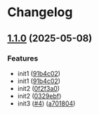 # Changelog

## [1.1.0](https://github.com/liulirun/googleapi-please-release/compare/v1.0.0...v1.1.0) (2025-05-08)


### Features

* init1 ([91b4c02](https://github.com/liulirun/googleapi-please-release/commit/91b4c02eec411d67d98d6d9e66f737d6855f36ea))
* init1 ([91b4c02](https://github.com/liulirun/googleapi-please-release/commit/91b4c02eec411d67d98d6d9e66f737d6855f36ea))
* init2 ([0f2f3a0](https://github.com/liulirun/googleapi-please-release/commit/0f2f3a063d949c47afe9f266e34193dd455a9ad3))
* init2 ([0329ebf](https://github.com/liulirun/googleapi-please-release/commit/0329ebf9f548876b9079c24367a3d4f4db161394))
* init3 ([#4](https://github.com/liulirun/googleapi-please-release/issues/4)) ([a701804](https://github.com/liulirun/googleapi-please-release/commit/a701804fbcd794fd7f1b210a2bbdfd1f615b1031))
